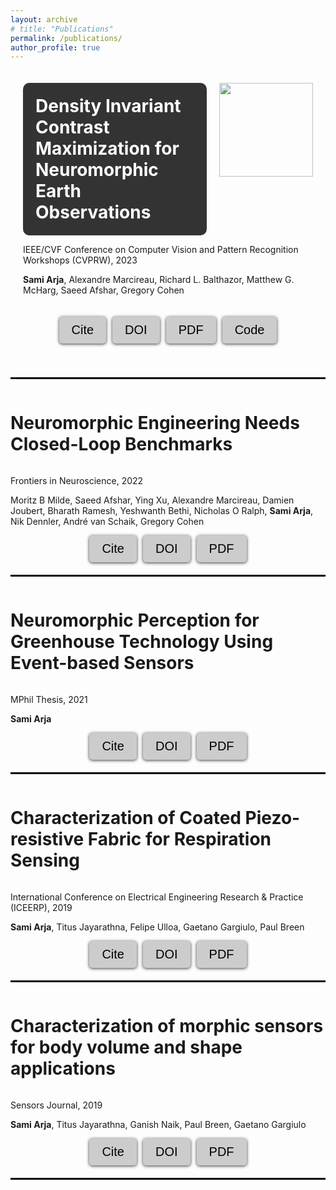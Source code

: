 ```yaml
---
layout: archive
# title: "Publications"
permalink: /publications/
author_profile: true
---
```



<style>
  .button-container {
    display: flex;
    justify-content: center;
    gap: 10px;
    margin-bottom: 20px;
  }
  .button {
    background-color: #cccccc;
    border: none;
    color: white;
    padding: 10px 20px;
    text-align: center;
    text-decoration: none;
    display: inline-block;
    font-size: 25px;
    margin: 0;
    cursor: pointer;
    border-radius: 5px;
    transition: background-color 0.3s ease;
    box-shadow: 0px 1px 5px rgba(0, 0, 0, 0.8);
  }
  .button:hover {
    background-color: #999999;
  }
  .button:active {
    box-shadow: inset 0px 1px 5px rgba(0, 0, 0, 0.2);
  }
  .button a {
    color: black;
    text-decoration: none;
  }
</style>

<script>
  function copyDOI5() {
    var doiLink = "arXiv:2304.14125";
    copyToClipboard(doiLink);
  }
  function copyCitation5() {
    fetch('dcmax.bib')
      .then(response => response.text())
      .then(text => {
        copyToClipboard(text);
      })
      .catch(error => console.log(error));
  }
  function copyToClipboard(text) {
    var textarea = document.createElement("textarea");
    textarea.value = text;
    document.body.appendChild(textarea);
    textarea.select();
    document.execCommand("copy");
    document.body.removeChild(textarea);
    alert("Copied to clipboard: " + text);
  }
</script>

<div style="padding: 20px; border-radius: 10px;">
  
  <div style="display: flex; align-items: start;">
    <div style="flex-grow: 1; display: flex; flex-direction: column; justify-content: center; background-color: #333; padding: 20px; border-radius: 10px;">
      <h1 style="font-size: 28px; margin: 0; color: white;">Density Invariant Contrast Maximization for Neuromorphic Earth Observations</h1>
    </div>
    <img src="./../images/cvpr_front_img_hr.png" style="width: 150px; height: auto; margin-left: 20px;">
  </div>
  
  <p>
    IEEE/CVF Conference on Computer Vision and Pattern Recognition Workshops (CVPRW), 2023
  </p>
  <p><strong>Sami Arja</strong>, Alexandre Marcireau, Richard L. Balthazor, Matthew G. McHarg, Saeed Afshar, Gregory Cohen</p>
  
  <div class="button-container" style="padding-top: 20px;">
    <button class="button" onclick="copyCitation5()" style="color: black; font-size: 20px;">Cite</button>
    <button class="button" onclick="copyDOI5()" style="color: black; font-size: 20px;">DOI</button>
    <button class="button"><a href="https://arxiv.org/pdf/2304.14125.pdf" style="color: black; font-size: 20px;">PDF</a></button>
    <button class="button"><a href="https://github.com/neuromorphicsystems/event_warping" style="color: black; font-size: 20px;">Code</a></button>
  </div>
  
</div>




<hr style="border:1px solid black">

<div style="display: flex; align-items: center;">
  <h1 style="font-size: 28px;">Neuromorphic Engineering Needs Closed-Loop Benchmarks</h1>
  <!-- <img src="/images/paper1.png" style="width: 300px; height: 300px; margin-left: 20px;"> -->
</div>


<p>Frontiers in Neuroscience, 2022</p>
<p>Moritz B Milde, Saeed Afshar, Ying Xu, Alexandre Marcireau, Damien Joubert, Bharath Ramesh, Yeshwanth Bethi, Nicholas O Ralph, <strong>Sami Arja</strong>, Nik Dennler, André van Schaik, Gregory Cohen</p>

<style>
  .button-container {
    display: flex;
    justify-content: center;
    gap: 10px;
    margin-bottom: 20px;
  }
  .button {
    background-color: #cccccc;
    border: none;
    color: white;
    padding: 10px 20px;
    text-align: center;
    text-decoration: none;
    display: inline-block;
    font-size: 25px;
    margin: 0;
    cursor: pointer;
    border-radius: 5px;
    transition: background-color 0.3s ease;
    box-shadow: 0px 1px 5px rgba(0, 0, 0, 0.8);
  }
  .button:hover {
    background-color: #999999;
  }
  .button:active {
    box-shadow: inset 0px 1px 5px rgba(0, 0, 0, 0.2);
  }
  .button a {
    color: black;
    text-decoration: none;
  }
</style>

<script>
  function copyDOI4() {
    var doiLink = "https://doi.org/10.3389/fnins.2022.813555";
    copyToClipboard(doiLink);
  }
  function copyCitation4() {
    fetch('benchamrk.bib')
      .then(response => response.text())
      .then(text => {
        copyToClipboard(text);
      })
      .catch(error => console.log(error));
  }
  function copyToClipboard(text) {
    var textarea = document.createElement("textarea");
    textarea.value = text;
    document.body.appendChild(textarea);
    textarea.select();
    document.execCommand("copy");
    document.body.removeChild(textarea);
    alert("Copied to clipboard: " + text);
  }
</script>

<div class="button-container">
  <button class="button" onclick="copyCitation4()" style="color: black; font-size: 20px;">Cite</button>
  <button class="button" onclick="copyDOI4()" style="color: black; font-size: 20px;">DOI</button>
  <button class="button"><a href="https://researchdirect.westernsydney.edu.au/islandora/object/uws:69020/datastream/PDF/view" style="color: black; font-size: 20px;">PDF</a></button>
  <!-- <button class="button"><a href="https://example.com">Code</a></button> -->
</div>

<hr style="border:1px solid black">



<div style="display: flex; align-items: center;">
  <h1 style="font-size: 28px;">Neuromorphic Perception for Greenhouse Technology Using Event-based Sensors</h1>
  <!-- <img src="/images/paper1.png" style="width: 300px; height: 300px; margin-left: 20px;"> -->
</div>


<p>MPhil Thesis, 2021</p>
<p><strong>Sami Arja</strong></p>

<style>
  .button-container {
    display: flex;
    justify-content: center;
    gap: 10px;
    margin-bottom: 20px;
  }
  .button {
    background-color: #cccccc;
    border: none;
    color: white;
    padding: 10px 20px;
    text-align: center;
    text-decoration: none;
    display: inline-block;
    font-size: 25px;
    margin: 0;
    cursor: pointer;
    border-radius: 5px;
    transition: background-color 0.3s ease;
    box-shadow: 0px 1px 5px rgba(0, 0, 0, 0.8);
  }
  .button:hover {
    background-color: #999999;
  }
  .button:active {
    box-shadow: inset 0px 1px 5px rgba(0, 0, 0, 0.2);
  }
  .button a {
    color: black;
    text-decoration: none;
  }
</style>

<script>
  function copyDOI3() {
    var doiLink = "http://hdl.handle.net/1959.7/uws:67799";
    copyToClipboard(doiLink);
  }
  function copyCitation3() {
    fetch('mphilthesis.bib')
      .then(response => response.text())
      .then(text => {
        copyToClipboard(text);
      })
      .catch(error => console.log(error));
  }
  function copyToClipboard(text) {
    var textarea = document.createElement("textarea");
    textarea.value = text;
    document.body.appendChild(textarea);
    textarea.select();
    document.execCommand("copy");
    document.body.removeChild(textarea);
    alert("Copied to clipboard: " + text);
  }
</script>

<div class="button-container">
  <button class="button" onclick="copyCitation3()" style="color: black; font-size: 20px;">Cite</button>
  <button class="button" onclick="copyDOI3()" style="color: black; font-size: 20px;">DOI</button>
  <button class="button"><a href="https://researchdirect.westernsydney.edu.au/islandora/object/uws:67799/datastream/PDF/view" style="color: black; font-size: 20px;">PDF</a></button>
  <!-- <button class="button"><a href="https://example.com">Code</a></button> -->
</div>

<hr style="border:1px solid black">




<div style="display: flex; align-items: center;">
  <h1 style="font-size: 28px;">Characterization of Coated Piezo-resistive Fabric for Respiration Sensing</h1>
  <!-- <img src="/images/paper1.png" style="width: 300px; height: 300px; margin-left: 20px;"> -->
</div>


<p>International Conference on Electrical Engineering Research & Practice (ICEERP), 2019</p>
<p><strong>Sami Arja</strong>, Titus Jayarathna, Felipe Ulloa, Gaetano Gargiulo, Paul Breen</p>

<style>
  .button-container {
    display: flex;
    justify-content: center;
    gap: 10px;
    margin-bottom: 20px;
  }
  .button {
    background-color: #cccccc;
    border: none;
    color: white;
    padding: 10px 20px;
    text-align: center;
    text-decoration: none;
    display: inline-block;
    font-size: 25px;
    margin: 0;
    cursor: pointer;
    border-radius: 5px;
    transition: background-color 0.3s ease;
    box-shadow: 0px 1px 5px rgba(0, 0, 0, 0.8);
  }
  .button:hover {
    background-color: #999999;
  }
  .button:active {
    box-shadow: inset 0px 1px 5px rgba(0, 0, 0, 0.2);
  }
  .button a {
    color: black;
    text-decoration: none;
  }
</style>

<script>
  function copyDOI2() {
    var doiLink = "10.1109/ICEERP49088.2019.8956989";
    copyToClipboard(doiLink);
  }
  function copyCitation2() {
    fetch('characterisation_fabric_band_ICREEP.bib')
      .then(response => response.text())
      .then(text => {
        copyToClipboard(text);
      })
      .catch(error => console.log(error));
  }
  function copyToClipboard(text) {
    var textarea = document.createElement("textarea");
    textarea.value = text;
    document.body.appendChild(textarea);
    textarea.select();
    document.execCommand("copy");
    document.body.removeChild(textarea);
    alert("Copied to clipboard: " + text);
  }
</script>

<div class="button-container">
  <button class="button" onclick="copyCitation2()" style="color: black; font-size: 20px;">Cite</button>
  <button class="button" onclick="copyDOI2()" style="color: black; font-size: 20px;">DOI</button>
  <button class="button"><a href="https://www.researchgate.net/profile/Titus-Nanda-Kumara/publication/338599389_Characterization_of_Coated_Piezo-resistive_Fabric_for_Respiration_Sensing/links/5e7aef2ea6fdcc57b7bbb8a9/Characterization-of-Coated-Piezo-resistive-Fabric-for-Respiration-Sensing.pdf" style="color: black; font-size: 20px;">PDF</a></button>
  <!-- <button class="button"><a href="https://example.com">Code</a></button> -->
</div>

<hr style="border:1px solid black">



<div style="display: flex; align-items: center;">
  <h1 style="font-size: 28px;">Characterization of morphic sensors for body volume and shape applications</h1>
  <!-- <img src="/images/paper1.png" style="width: 300px; height: 300px; margin-left: 20px;"> -->
</div>


<p>Sensors Journal, 2019</p>
<p><strong>Sami Arja</strong>, Titus Jayarathna, Ganish Naik, Paul Breen, Gaetano Gargiulo</p>

<style>
  .button-container {
    display: flex;
    justify-content: center;
    gap: 10px;
    margin-bottom: 20px;
  }
  .button {
    background-color: #cccccc;
    border: none;
    color: white;
    padding: 10px 20px;
    text-align: center;
    text-decoration: none;
    display: inline-block;
    font-size: 25px;
    margin: 0;
    cursor: pointer;
    border-radius: 5px;
    transition: background-color 0.3s ease;
    box-shadow: 0px 1px 5px rgba(0, 0, 0, 0.8);
  }
  .button:hover {
    background-color: #999999;
  }
  .button:active {
    box-shadow: inset 0px 1px 5px rgba(0, 0, 0, 0.2);
  }
  .button a {
    color: black;
    text-decoration: none;
  }
</style>

<script>
  function copyDOI1() {
    var doiLink = "https://doi.org/10.3390/s20010090";
    copyToClipboard(doiLink);
  }
  function copyCitation1() {
    fetch('characterisation_fabric_band.bib')
      .then(response => response.text())
      .then(text => {
        copyToClipboard(text);
      })
      .catch(error => console.log(error));
  }
  function copyToClipboard(text) {
    var textarea = document.createElement("textarea");
    textarea.value = text;
    document.body.appendChild(textarea);
    textarea.select();
    document.execCommand("copy");
    document.body.removeChild(textarea);
    alert("Copied to clipboard: " + text);
  }
</script>

<div class="button-container">
  <button class="button" onclick="copyCitation1()" style="color: black; font-size: 20px;">Cite</button>
  <button class="button" onclick="copyDOI1()" style="color: black; font-size: 20px;">DOI</button>
  <button class="button"><a href="https://pdfs.semanticscholar.org/5b6f/de4216f65d88bff0b6bbce2c31b687d410a1.pdf?_gl=1*11wka38*_ga*NjkwMDkyNDczLjE2ODIyNTY1Nzk.*_ga_H7P4ZT52H5*MTY4MjY1MTMwMC41LjAuMTY4MjY1MTY1OS4wLjAuMA" style="color: black; font-size: 20px;">PDF</a></button>
  <!-- <button class="button"><a href="https://example.com">Code</a></button> -->
</div>

<hr style="border:1px solid black">
